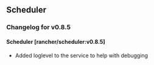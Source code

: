 ## Scheduler

### Changelog for v0.8.5


#### Scheduler [rancher/scheduler:v0.8.5]
* Added loglevel to the service to help with debugging
